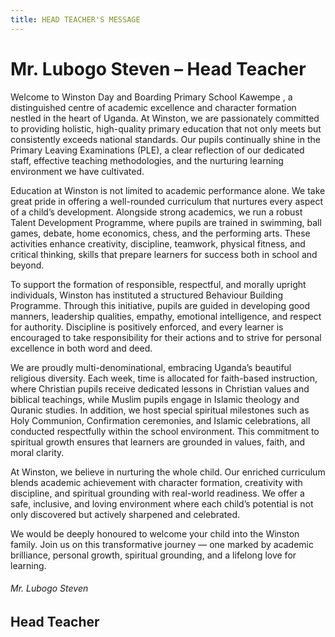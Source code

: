 ```yaml
---
title: HEAD TEACHER'S MESSAGE
---
```

# **Mr. Lubogo Steven – Head Teacher**

Welcome to Winston Day and Boarding Primary School Kawempe , a distinguished centre of academic excellence and character formation nestled in the heart of Uganda. At Winston, we are passionately committed to providing holistic, high-quality primary education that not only meets but consistently exceeds national standards. Our pupils continually shine in the Primary Leaving Examinations (PLE), a clear reflection of our dedicated staff, effective teaching methodologies, and the nurturing learning environment we have cultivated.

Education at Winston is not limited to academic performance alone. We take great pride in offering a well-rounded curriculum that nurtures every aspect of a child’s development. Alongside strong academics, we run a robust Talent Development Programme, where pupils are trained in swimming, ball games, debate, home economics, chess, and the performing arts. These activities enhance creativity, discipline, teamwork, physical fitness, and critical thinking, skills that prepare learners for success both in school and beyond.

To support the formation of responsible, respectful, and morally upright individuals, Winston has instituted a structured Behaviour Building Programme. Through this initiative, pupils are guided in developing good manners, leadership qualities, empathy, emotional intelligence, and respect for authority. Discipline is positively enforced, and every learner is encouraged to take responsibility for their actions and to strive for personal excellence in both word and deed.

We are proudly multi-denominational, embracing Uganda’s beautiful religious diversity. Each week, time is allocated for faith-based instruction, where Christian pupils receive dedicated lessons in Christian values and biblical teachings, while Muslim pupils engage in Islamic theology and Quranic studies. In addition, we host special spiritual milestones such as Holy Communion, Confirmation ceremonies, and Islamic celebrations, all conducted respectfully within the school environment. This commitment to spiritual growth ensures that learners are grounded in values, faith, and moral clarity.

At Winston, we believe in nurturing the whole child. Our enriched curriculum blends academic achievement with character formation, creativity with discipline, and spiritual grounding with real-world readiness. We offer a safe, inclusive, and loving environment where each child’s potential is not only discovered but actively sharpened and celebrated.

We would be deeply honoured to welcome your child into the Winston family. Join us on this transformative journey — one marked by academic brilliance, personal growth, spiritual grounding, and a lifelong love for learning.

###### Mr. Lubogo Steven

## Head Teacher
